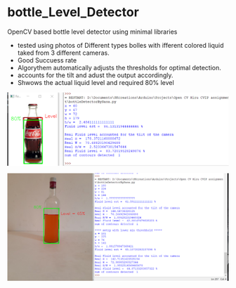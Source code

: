 # bottle_Level_Detector
OpenCV based bottle level detector using minimal libraries

-  tested using photos of Different types bolles with ifferent colored liquid taked from 3 different cameras.
-  Good Succuess rate 
-  Algorythem automatically adjusts the thresholds for optimal detection.
-  accounts for the tilt and adust the output accordingly.
-  Shwows the actual liquid level and required 80% level


<img alt="Kalman" src="https://github.com/SasaKuruppuarachchi/bottle_Level_Detector/blob/main/run1.png" /></a>

<img alt="Kalman"  src="https://github.com/SasaKuruppuarachchi/bottle_Level_Detector/blob/main/run2.png" />

